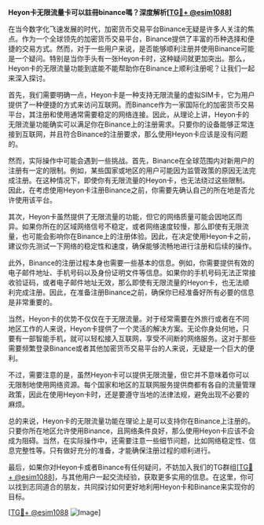 **Heyon卡无限流量卡可以註冊binance嗎？深度解析[[TG💪+ @esim1088](https://t.me/s/esim1088)]**

在当今数字化飞速发展的时代，加密货币交易平台Binance无疑是许多人关注的焦点。作为一个全球领先的加密货币交易平台，Binance提供了丰富的币种选择和便捷的交易方式。然而，对于一些用户来说，是否能够顺利注册并使用Binance可能是一个疑问。特别是当你手头有一张Heyon卡时，这种疑问就更加突出。那么，Heyon卡的无限流量功能到底能不能帮助你在Binance上顺利注册呢？让我们一起来深入探讨。

首先，我们需要明确一点，Heyon卡是一种支持无限流量的虚拟SIM卡，它为用户提供了一种便捷的方式来访问互联网。而Binance作为一家国际化的加密货币交易平台，其注册和使用通常需要稳定的网络连接。因此，从理论上讲，Heyon卡的无限流量功能确实可以满足你在Binance上的注册需求。只要你的设备能够正常连接到互联网，并且符合Binance的注册要求，那么使用Heyon卡应该是没有问题的。

然而，实际操作中可能会遇到一些挑战。首先，Binance在全球范围内对新用户的注册有一定的限制。例如，某些国家或地区的用户可能因为监管政策的原因无法完成注册。在这种情况下，即使你有无限流量的Heyon卡，也无法绕过这些限制。因此，在考虑使用Heyon卡注册Binance之前，你需要先确认自己的所在地是否允许使用该平台。

其次，Heyon卡虽然提供了无限流量的功能，但它的网络质量可能会因地区而异。如果你所在的区域网络信号不稳定，或者网络速度较慢，那么即使有无限流量，也可能会影响你在Binance上的注册体验。因此，在决定使用Heyon卡之前，建议你先测试一下网络的稳定性和速度，确保能够流畅地进行注册和后续的操作。

此外，Binance的注册过程本身也需要一些基本的信息。例如，你需要提供有效的电子邮件地址、手机号码以及身份证明文件等信息。如果你的手机号码无法正常接收验证码，或者电子邮件地址无效，那么即使有无限流量的Heyon卡，也无法顺利完成注册。因此，在准备注册Binance之前，确保你已经准备好所有必要的信息是非常重要的。

当然，Heyon卡的优势不仅仅在于无限流量。对于经常需要在外旅行或者在不同地区工作的人来说，Heyon卡提供了一个灵活的解决方案。无论你身处何地，只要有一部智能手机，就可以轻松接入互联网，享受不间断的网络服务。这对于那些需要频繁登录Binance或者其他加密货币交易平台的人来说，无疑是一个巨大的便利。

不过，需要注意的是，虽然Heyon卡可以提供无限流量，但它并不意味着你可以无限制地使用网络资源。每个国家和地区的互联网服务提供商都有各自的流量管理政策，因此在使用Heyon卡时，还是要遵守当地的法律法规，避免出现不必要的麻烦。

总的来说，Heyon卡的无限流量功能在理论上是可以支持你在Binance上注册的。只要你所在地区允许使用Binance，且网络条件良好，那么使用Heyon卡应该不会成为阻碍。当然，在实际操作中，还需要注意一些细节问题，比如网络稳定性、信息完整性等。只有做好充分的准备，才能确保注册过程的顺利进行。

最后，如果你对Heyon卡或者Binance有任何疑问，不妨加入我们的TG群组[[TG💪+ @esim1088](https://t.me/s/esim1088)]，与其他用户一起交流经验，获取更多实用的信息。在这里，你可以找到志同道合的朋友，共同探讨如何更好地利用Heyon卡和Binance来实现你的目标。

[[TG💪+ @esim1088](https://t.me/s/esim1088) ![Image](https://i.postimg.cc/4NQfJmqS/Snipaste-2025-05-13-00-14-12.png)]